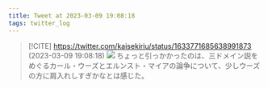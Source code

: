 ```yaml
---
title: Tweet at 2023-03-09 19:08:18
tags: twitter_log
---
```


> [!CITE] https://twitter.com/kaisekiriu/status/1633771685638991873 (2023-03-09 19:08:18)
> ![](https://twitter.com/kaisekiriu/status/1633771685638991873)
> ちょっと引っかかったのは、三ドメイン説をめぐるカール・ウーズとエルンスト・マイアの論争について、少しウーズの方に肩入れしすぎかなとは感じた。
